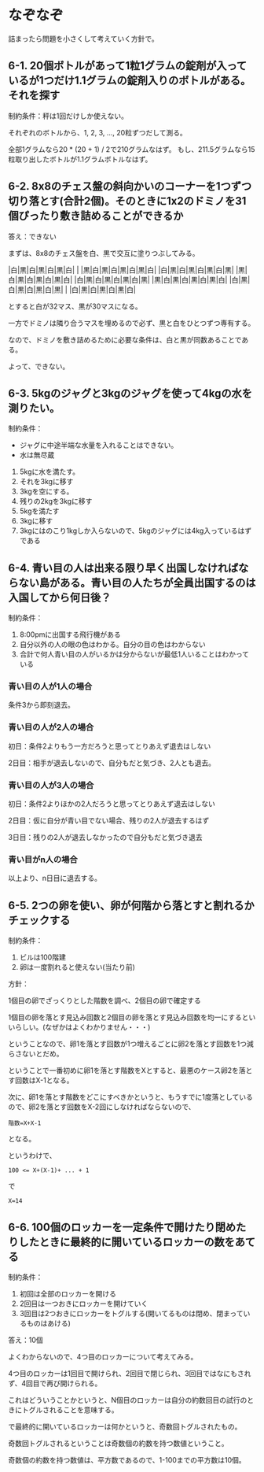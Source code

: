 # なぞなぞ

詰まったら問題を小さくして考えていく方針で。


## 6-1. 20個ボトルがあって1粒1グラムの錠剤が入っているが1つだけ1.1グラムの錠剤入りのボトルがある。それを探す

制約条件：秤は1回だけしか使えない。

それぞれのボトルから、1, 2, 3, ..., 20粒ずつだして測る。

全部1グラムなら20 * (20 + 1) / 2で210グラムなはず。
もし、211.5グラムなら15粒取り出したボトルが1.1グラムボトルなはず。


## 6-2. 8x8のチェス盤の斜向かいのコーナーを1つずつ切り落とす(合計2個)。そのときに1x2のドミノを31個ぴったり敷き詰めることができるか

答え：できない

まずは、8x8のチェス盤を白、黒で交互に塗りつぶしてみる。

|白|黒|白|黒|白|黒|白|  |
|黒|白|黒|白|黒|白|黒|白|
|白|黒|白|黒|白|黒|白|黒|
|黒|白|黒|白|黒|白|黒|白|
|白|黒|白|黒|白|黒|白|黒|
|黒|白|黒|白|黒|白|黒|白|
|白|黒|白|黒|白|黒|白|黒|
|  |白|黒|白|黒|白|黒|白|

とすると白が32マス、黒が30マスになる。

一方でドミノは隣り合うマスを埋めるので必ず、黒と白をひとつずつ専有する。

なので、ドミノを敷き詰めるために必要な条件は、白と黒が同数あることである。

よって、できない。


## 6-3. 5kgのジャグと3kgのジャグを使って4kgの水を測りたい。

制約条件：

* ジャグに中途半端な水量を入れることはできない。
* 水は無尽蔵

1. 5kgに水を満たす。
2. それを3kgに移す
3. 3kgを空にする。
4. 残りの2kgを3kgに移す
5. 5kgを満たす
6. 3kgに移す
7. 3kgにはのこり1kgしか入らないので、5kgのジャグには4kg入っているはずである


## 6-4. 青い目の人は出来る限り早く出国しなければならない島がある。青い目の人たちが全員出国するのは入国してから何日後？

制約条件：

1. 8:00pmに出国する飛行機がある
2. 自分以外の人の眼の色はわかる。自分の目の色はわからない
3. 合計で何人青い目の人がいるかは分からないが最低1人いることはわかっている

### 青い目の人が1人の場合

条件3から即刻退去。

### 青い目の人が2人の場合

初日：条件2よりもう一方だろうと思ってとりあえず退去はしない

2日目：相手が退去しないので、自分もだと気づき、2人とも退去。

### 青い目の人が3人の場合

初日：条件2よりほかの2人だろうと思ってとりあえず退去はしない

2日目：仮に自分が青い目でない場合、残りの2人が退去するはず

3日目：残りの2人が退去しなかったので自分もだと気づき退去

### 青い目がn人の場合

以上より、n日目に退去する。


## 6-5. 2つの卵を使い、卵が何階から落とすと割れるかチェックする

制約条件：

1. ビルは100階建
2. 卵は一度割れると使えない(当たり前)


方針：

1個目の卵でざっくりとした階数を調べ、2個目の卵で確定する


1個目の卵を落とす見込み回数と2個目の卵を落とす見込み回数を均一にするといいらしい。(なぜかはよくわかりません・・・)

ということなので、卵1を落とす回数が1つ増えるごとに卵2を落とす回数を1つ減らさないとだめ。

ということで一番初めに卵1を落とす階数をXとすると、最悪のケース卵2を落とす回数はX-1となる。

次に、卵1を落とす階数をどこにすべきかというと、もうすでに1度落としているので、卵2を落とす回数をX-2回にしなければならないので、

`階数=X+X-1`

となる。

というわけで、

`100 <= X+(X-1)+ ... + 1`

で

`X=14`

## 6-6. 100個のロッカーを一定条件で開けたり閉めたりしたときに最終的に開いているロッカーの数をあてる

制約条件：

1. 初回は全部のロッカーを開ける
2. 2回目は一つおきにロッカーを開けていく
3. 3回目は2つおきにロッカーをトグルする(開いてるものは閉め、閉まっているものはあける)


答え：10個


よくわからないので、4つ目のロッカーについて考えてみる。

4つ目のロッカーは1回目で開けられ、2回目で閉じられ、3回目ではなにもされず、4回目で再び開けられる。

これはどういうことかというと、N個目のロッカーは自分の約数回目の試行のときにトグルされることを意味する。

で最終的に開いているロッカーは何かというと、奇数回トグルされたもの。

奇数回トグルされるということは奇数個の約数を持つ数値ということ。

奇数個の約数を持つ数値は、平方数であるので、1-100までの平方数は10個。
